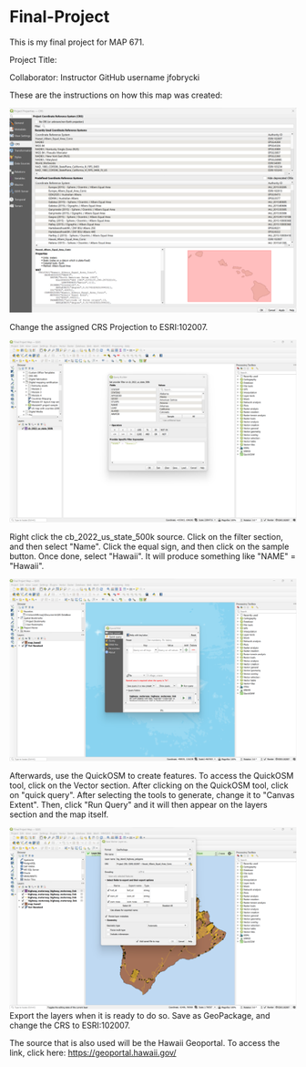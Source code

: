 # Final-Project

This is my final project for MAP 671.

Project Title:

Collaborator: Instructor GitHub username jfobrycki

These are the instructions on how this map was created:

![map](crs_projection.png)

Change the assigned CRS Projection to ESRI:102007. 

![map](filter_hawaii-1.png)

Right click the cb_2022_us_state_500k source. Click on the filter section, and then select "Name". Click the equal sign, and then click on the sample button. Once done, select "Hawaii". It will produce something like "NAME" = "Hawaii".

![map](QuickOSM.png)

Afterwards, use the QuickOSM to create features. To access the QuickOSM tool, click on the Vector section. After clicking on the QuickOSM tool, click on "quick query". After selecting the tools to generate, change it to "Canvas Extent". Then, click "Run Query" and it will then appear on the layers section and the map itself.

![map](export_layers.png)
Export the layers when it is ready to do so. Save as GeoPackage, and change the CRS to ESRI:102007.

The source that is also used will be the Hawaii Geoportal. To access the link, click here: https://geoportal.hawaii.gov/
